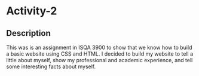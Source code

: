 # Activity-2
## Description
This was is an assignment in ISQA 3900 to show that we know how to build a basic website using CSS and HTML. I decided to build my website to tell a little about myself, show my professional and academic experience, and tell some interesting facts about myself.
